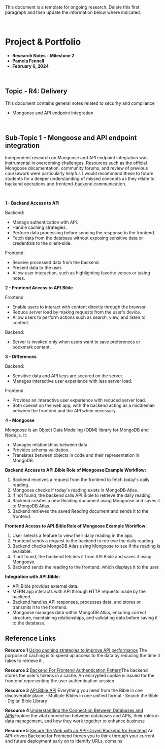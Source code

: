 This document is a template for ongoing research. Delete this first paragraph and then update the information below where indicated. 


<br>

# Project & Portfolio 

* **Research Notes - Milestone 2**
* **Pamela Fennell**
* **February 6, 2024**

<br>


## Topic - R4: Delivery
This document contains general notes related to security and compliance
- Mongoose and API endpoint integration



<br>

## Sub-Topic 1 - Mongoose and API endpoint integration
Independent research on Mongoose and API endpoint integration was instrumental in overcoming challenges. Resources such as the official Mongoose documentation, community forums, and review of previous coursework were particularly helpful. I would recommend these to future students for a deeper understanding of missed concepts as they relate to backend operations and frontend-backend communication.

<br>

**1 - Backend Access to API**

Backend:

* Manage authentication with API.
* Handle caching strategies.
* Perform data processing before sending the response to the frontend.
* Fetch data from the database without exposing sensitive data or credentials to the client-side.

Frontend:

* Receive processed data from the backend.
* Present data to the user.
* Allow user interaction, such as highlighting favorite verses or taking notes.

**2 - Frontend Access to API.Bible**

Frontend:

* Enable users to interact with content directly through the browser.
* Reduce server load by making requests from the user's device.
* Allow users to perform actions such as search, view, and listen to content.

Backend:

* Server is invoked only when users want to save preferences or bookmark content.

**3 - Differences**

Backend:

* Sensitive data and API keys are secured on the server.
* Manages interactive user experience with less server load.

Frontend:

* Provides an interactive user experience with reduced server load.
* Both coexist on the web app, with the backend acting as a middleman between the frontend and the API when necessary.

**4 - Mongoose**

Mongoose is an Object Data Modeling (ODM) library for MongoDB and Node.js. It:

* Manages relationships between data.
* Provides schema validation.
* Translates between objects in code and their representation in MongoDB.

**Backend Access to API.Bible Role of Mongoose Example Workflow:**

1. Backend receives a request from the frontend to fetch today's daily reading.
2. Mongoose checks if today's reading exists in MongoDB Atlas.
3. If not found, the backend calls API.Bible to retrieve the daily reading.
4. Backend creates a new Reading document using Mongoose and saves it to MongoDB Atlas.
5. Backend retrieves the saved Reading document and sends it to the frontend.

**Frontend Access to API.Bible Role of Mongoose Example Workflow:**

1. User selects a feature to view their daily reading in the app.
2. Frontend sends a request to the backend to retrieve the daily reading.
3. Backend checks MongoDB Atlas using Mongoose to see if the reading is available.
4. If not found, the backend fetches it from API.Bible and saves it using Mongoose.
5. Backend sends the reading to the frontend, which displays it to the user.

**Integration with API.Bible:**

* API.Bible provides external data.
* MERN app interacts with API through HTTP requests made by the backend.
* Backend handles API responses, processes data, and stores or transmits it to the frontend.
* Mongoose manages data within MongoDB Atlas, ensuring correct structure, maintaining relationships, and validating data before saving it to the database.

## Reference Links

**Resource 1**
[Using caching strategies to improve API performance](https://www.torocloud.com/blog/using-caching-strategies-to-improve-api-performance) The purpose of caching is to speed up access to the data by reducing the time it takes to retrieve it..

**Resource 2**
[Backend For Frontend Authentication Pattern](https://auth0.com/blog/backend-for-frontend-pattern-with-auth0-and-dotnet/)The backend stores the user's tokens in a cache. An encrypted cookie is issued for the frontend representing the user authentication session

**Resource 3**
[API.Bible API](https://scripture.api.bible/) Everything you need from the Bible in one discoverable place. · Multiple Bibles in one unified format · Search the Bible · Digital Bible Library

**Resource 4**
[Understanding the Connection Between Databases and APIs](https://blog.dreamfactory.com/understanding-the-connection-between-databases-and-apis/)Explore the vital connection between databases and APIs, their roles in data management, and how they work together to enhance business

**Resource 5** 
[Secure the Web with an API-Driven Backend for Frontend](https://thenewstack.io/secure-the-web-with-an-api-driven-backend-for-frontend/) An API-driven Backend for Frontend forces you to think through your current and future deployment early on to identify URLs, domains